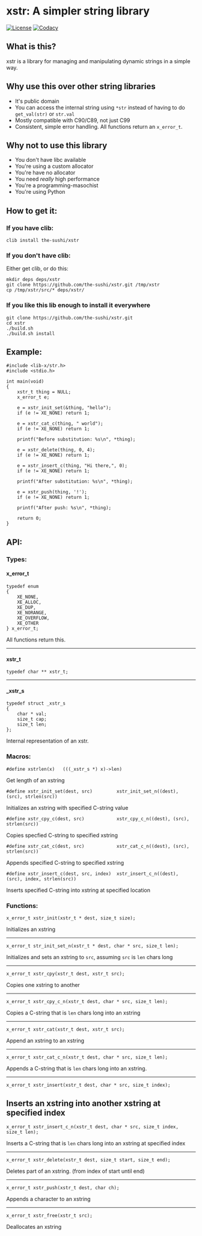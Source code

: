 # xstr: A simpler string library

[![License](https://img.shields.io/badge/License-Public%20Domain-brightgreen.svg?style=flat)](https://github.com/lib-x/xstr/blob/master/LICENSE)
[![Codacy](https://api.codacy.com/project/badge/Grade/7dd9c8b220d9406d8dddaf4b29f153d4)](https://www.codacy.com/app/joshpritsker/xstr?utm_source=github.com&amp;utm_medium=referral&amp;utm_content=lib-x/xstr&amp;utm_campaign=Badge_Grade)

## What is this?

xstr is a library for managing and manipulating dynamic strings in a simple way.

## Why use this over other string libraries

-  It's public domain
-  You can access the internal string using `*str` instead of having to do `get_val(str)` or `str.val`
-  Mostly compatible with C90/C89, not just C99
-  Consistent, simple error handling.  All functions return an `x_error_t`.

## Why not to use this library

-  You don't have libc available
-  You're using a custom allocator
-  You're have no allocator
-  You need *really* high performance
-  You're a programming-masochist
-  You're using Python

## How to get it:

### If you have clib:

`clib install the-sushi/xstr`

### If you don't have clib:
Either get clib, or do this:

```
mkdir deps deps/xstr
git clone https://github.com/the-sushi/xstr.git /tmp/xstr
cp /tmp/xstr/src/* deps/xstr/
```

### If you like this lib enough to install it everywhere

```
git clone https://github.com/the-sushi/xstr.git
cd xstr
./build.sh
./build.sh install
```

## Example:

```
#include <lib-x/str.h>
#include <stdio.h>

int main(void)
{
	xstr_t thing = NULL;
	x_error_t e;

	e = xstr_init_set(&thing, "hello");
	if (e != XE_NONE) return 1;

	e = xstr_cat_c(thing, " world");
	if (e != XE_NONE) return 1;

	printf("Before substitution: %s\n", *thing);

	e = xstr_delete(thing, 0, 4);
	if (e != XE_NONE) return 1;

	e = xstr_insert_c(thing, "Hi there,", 0);
	if (e != XE_NONE) return 1;

	printf("After substitution: %s\n", *thing);

	e = xstr_push(thing, '!');
	if (e != XE_NONE) return 1;

	printf("After push: %s\n", *thing);

	return 0;
}
```

## API:

### Types:

#### x_error_t
```
typedef enum
{
	XE_NONE,
	XE_ALLOC,
	XE_DUP,
	XE_NORANGE,
	XE_OVERFLOW,
	XE_OTHER
} x_error_t;
```
All functions return this.

----


#### xstr_t
```
typedef char ** xstr_t;
```

----

#### _xstr_s
```
typedef struct _xstr_s
{
	char * val;
	size_t cap;
	size_t len;
};
```

Internal representation of an xstr.


### Macros:

```
#define xstrlen(x)   (((_xstr_s *) x)->len)
```
Get length of an xstring

```
#define xstr_init_set(dest, src)         xstr_init_set_n((dest), (src), strlen(src))
```
Initializes an xstring with specified C-string value

```
#define xstr_cpy_c(dest, src)            xstr_cpy_c_n((dest), (src), strlen(src))
```
Copies specfied C-string to specified xstring

```
#define xstr_cat_c(dest, src)            xstr_cat_c_n((dest), (src), strlen(src))
```
Appends specified C-string to specified xstring

```
#define xstr_insert_c(dest, src, index)  xstr_insert_c_n((dest), (src), index, strlen(src))
```
Inserts specified C-string into xstring at specified location

### Functions:

```
x_error_t xstr_init(xstr_t * dest, size_t size);
```
Initializes an xstring

----

```
x_error_t str_init_set_n(xstr_t * dest, char * src, size_t len);
```
Initializes and sets an xstring to `src`, assuming `src` is `len` chars long

----

```
x_error_t xstr_cpy(xstr_t dest, xstr_t src);
```
Copies one xstring to another

----

```
x_error_t xstr_cpy_c_n(xstr_t dest, char * src, size_t len);
```
Copies a C-string that is `len` chars long into an xstring

----

```
x_error_t xstr_cat(xstr_t dest, xstr_t src);
```
Append an xstring to an xstring

----

```
x_error_t xstr_cat_c_n(xstr_t dest, char * src, size_t len);
```
Appends a C-string that is `len` chars long into an xstring.

----

```
x_error_t xstr_insert(xstr_t dest, char * src, size_t index);
```
Inserts an xstring into another xstring at specified index
---

```
x_error_t xstr_insert_c_n(xstr_t dest, char * src, size_t index, size_t len);
```
Inserts a C-string that is `len` chars long into an xstring at specified index

----

```
x_error_t xstr_delete(xstr_t dest, size_t start, size_t end);
```
Deletes part of an xstring. (from index of start until end)

----

```
x_error_t xstr_push(xstr_t dest, char ch);
```
Appends a character to an xstring

----

```
x_error_t xstr_free(xstr_t src);
```
Deallocates an xstring
